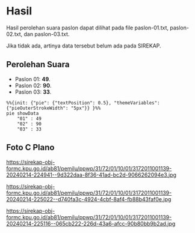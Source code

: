 # Hasil

Hasil perolehan suara paslon dapat dilihat pada file paslon-01.txt, paslon-02.txt, dan paslon-03.txt.

Jika tidak ada, artinya data tersebut belum ada pada SIREKAP.

## Perolehan Suara

 * Paslon 01: **49**.
 * Paslon 02: **90**.
 * Paslon 03: **33**.

```mermaid
%%{init: {"pie": {"textPosition": 0.5}, "themeVariables": {"pieOuterStrokeWidth": "5px"}} }%%
pie showData
    "01" : 49
    "02" : 90
    "03" : 33
```
## Foto C Plano

https://sirekap-obj-formc.kpu.go.id/ab81/pemilu/ppwp/31/72/01/10/01/3172011001139-20240214-224941--9d322daa-8f36-41ad-bc2d-9066262094e3.jpg

https://sirekap-obj-formc.kpu.go.id/ab81/pemilu/ppwp/31/72/01/10/01/3172011001139-20240214-225022--d740fa3c-4924-4cbf-8af4-fb88b43faf0e.jpg

https://sirekap-obj-formc.kpu.go.id/ab81/pemilu/ppwp/31/72/01/10/01/3172011001139-20240214-225116--065cb222-226d-43a6-afcc-90b80bb9b2ad.jpg
